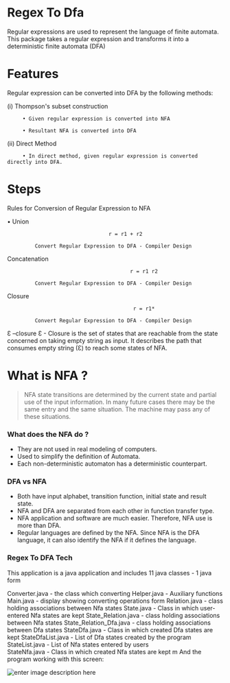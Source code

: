 ﻿
# Regex To Dfa 

Regular expressions are used to represent the language of finite automata.
This package takes a regular expression and transforms it into a deterministic finite automata (DFA)

# Features
Regular expression can be converted into DFA by the following methods:

   (i) Thompson's subset construction
   
         • Given regular expression is converted into NFA

         • Resultant NFA is converted into DFA

(ii) Direct Method

         • In direct method, given regular expression is converted directly into DFA.

# Steps
Rules for Conversion of Regular Expression to NFA
 
• Union
                                     
                                     r = r1 + r2

             Convert Regular Expression to DFA - Compiler Design

Concatenation

                                            r = r1 r2

             Convert Regular Expression to DFA - Compiler Design

Closure
                                            
                                             r = r1*

             Convert Regular Expression to DFA - Compiler Design

Ɛ –closure
Ɛ - Closure is the set of states that are reachable from the state concerned on taking empty string as input. 
It describes the path that consumes empty string (Ɛ) to reach some states of NFA.

# What is NFA ?

> NFA state transitions are determined 
> by the current state and partial use of 
> the input information. In many future
> cases there may be the same entry
> and the same situation. The machine 
> may pass any of these situations.

 ### What does the NFA do ?
* They are not used in real modeling of computers.
* Used to simplify the definition of Automata.
* Each non-deterministic automaton has a deterministic counterpart.

### DFA vs NFA

* Both have input alphabet, transition function, initial state and result state.
* NFA and DFA are separated from each other in function transfer type.
* NFA application and software are much easier. Therefore, NFA use is more than DFA.
* Regular languages are defined by the NFA. Since NFA is the DFA language, it can also identify the NFA if it defines the language.

### Regex To DFA Tech

This application is a java application and includes 11 java classes - 1 java form

Converter.java - the class which converting 
Helper.java - Auxiliary functions
Main.java - display showing converting operations form
Relation.java - class holding associations between Nfa states
State.java - Class in which user-entered Nfa states are kept
State_Relation.java - class holding associations between Nfa states
State_Relation_Dfa.java - class holding associations between Dfa states
StateDfa.java - Class in which created Dfa states are kept
StateDfaList.java - List of Dfa states created by the program
StateList.java - List of Nfa states entered by users  
StateNfa.java - Class in which created Nfa states are kept
m
       And the program working with this screen:

![enter image description here](https://scontent-vie1-1.xx.fbcdn.net/v/t1.0-9/31486938_10214539887164128_3025872635616709190_n.jpg?_nc_cat=0&oh=d5e15894994ececd77389232608e4cc7&oe=5B6205F3)



   [nfa information]:  <https://tr.scribd.com/doc/74752180/Otomata-Regex-NFA-DFA-Sunumu>
   [Converting a regex to dfa]: <https://stackoverflow.com/questions/30056643/converting-a-regular-expression-to-a-dfa>
   [Converting a regex to dfa]: <https://cs.stackexchange.com/questions/13599/convert-regular-expression-to-dfa>
   [Converting a regex to dfa]: <http://ecomputernotes.com/compiler-design/convert-regular-expression-to-dfa>
  